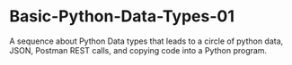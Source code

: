 # Basic-Python-Data-Types-01
A sequence about Python Data types that leads to a circle of python data, JSON, Postman REST calls, and copying code into a Python program.
